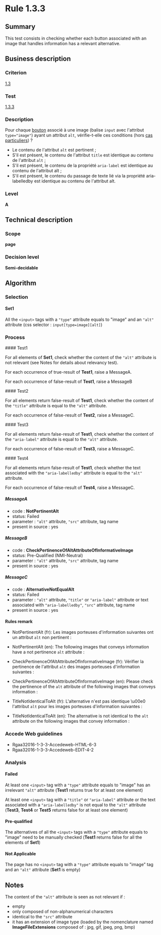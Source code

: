 # Rule 1.3.3

## Summary

This test consists in checking whether each button associated with an image that handles information has a relevant alternative.

## Business description

### Criterion

[1.3](http://references.modernisation.gouv.fr/rgaa/criteres.html#crit-1-3)

### Test

[1.3.3](http://references.modernisation.gouv.fr/rgaa/criteres.html#test-1-3-3)

### Description

Pour chaque <a href="http://references.modernisation.gouv.fr/rgaa/glossaire.html#bouton-formulaire">bouton</a> associ&eacute; &agrave; une image (balise `input` avec l'attribut `type="image"`) ayant un attribut `alt`, v&eacute;rifie-t-elle ces conditions (hors <a href="http://references.modernisation.gouv.fr/rgaa/cas-particuliers.html#cp-1-3" title="Cas particuliers pour le crit&egrave;re 1.3">cas particuliers</a>) ?

 * Le contenu de l'attribut `alt` est pertinent ;
 * S'il est pr&eacute;sent, le contenu de l'attribut `title` est identique au contenu de l'attribut `alt` ;
 * S'il est pr&eacute;sent, le contenu de la propri&eacute;t&eacute; `aria-label` est identique au contenu de l'attribut alt ;
 * S'il est pr&eacute;sent, le contenu du passage de texte lié via la propriété aria-labelledby est identique au contenu de l'attribut alt.

### Level

**A**

## Technical description

### Scope

**page**

### Decision level

**Semi-decidable**

## Algorithm

### Selection

#### Set1

All the `<input>` tags with a `"type"` attribute equals to "image" and an `"alt"` attribute (css selector : `input[type=image][alt]`)

### Process

#### Test1

For all elements of **Set1**, check whether the content of the `"alt"` attribute is not relevant (see Notes for details about relevancy test). 

For each occurrence of true-result of **Test1**, raise a MessageA.

For each occurrence of false-result of **Test1**, raise a MessageB

#### Test2

For all elements return false-result of **Test1**, check whether the content of the `"title"` attribute is equal to the `"alt"` attribute.

For each occurrence of false-result of **Test2**, raise a MessageC.

#### Test3

For all elements return false-result of **Test1**, check whether the content of the `"aria-label"` attribute is equal to the `"alt"` attribute.

For each occurrence of false-result of **Test3**, raise a MessageC.

#### Test4

For all elements return false-result of **Test1**, check whether the text associated with the `"aria-labelledby"` attribute is equal to the `"alt"` attribute.

For each occurrence of false-result of **Test4**, raise a MessageC.

##### MessageA 

-    code : **NotPertinentAlt** 
-    status: Failed
-    parameter : `"alt"` attribute, `"src"` attribute, tag name
-    present in source : yes

##### MessageB 

-    code : **CheckPertinenceOfAltAttributeOfInformativeImage** 
-    status: Pre-Qualified (NMI-Neutral)
-    parameter : `"alt"` attribute, `"src"` attribute, tag name
-    present in source : yes

##### MessageC 

-    code : **AlternativeNotEqualAlt** 
-    status: Failed
-    parameter : `"alt"` attribute, `"title"` or `"aria-label"` attribute or text associated with `"aria-labelledby"`, `"src"` attribute, tag name
-    present in source : yes

#### Rules remark

 * NotPertinentAlt (fr): Les images porteuses d&#39;information suivantes ont un attribut <code>alt</code> non pertinent :
 * NotPertinentAlt (en): The following images that conveys information have a not pertinence <code>alt</code> attribute :

 * CheckPertinenceOfAltAttributeOfInformativeImage (fr): V&eacute;rifier la pertinence de l&#39;attribut <code>alt</code> des images porteuses d&#39;information suivantes :
 * CheckPertinenceOfAltAttributeOfInformativeImage (en): Please check the pertinence of the <code>alt</code> attribute of the following images that conveys information :

 * TitleNotIdenticalToAlt (fr): L&#39;alternative n&#39;est pas identique \u00e0 l&#39;attribut <code>alt</code> pour les images porteuses d&#39;information suivantes :
 * TitleNotIdenticalToAlt (en): The alternative is not identical to the <code>alt</code> attribute on the following images that convey information :

### Accede Web guidelines

 * Rgaa32016-1-3-3-Accedeweb-HTML-6-3
 * Rgaa32016-1-3-3-Accedeweb-EDIT-4-2

### Analysis

#### Failed

At least one `<input>` tag with a `"type"` attribute equals to "image" has an irrelevant `"alt"` attribute (**Test1** returns true for at least one element)

At least one `<input>` tag with a `"title"` or `"aria-label"` attribute or the text associated with a `"aria-labelledby"` is not equal to the `"alt"` attribute (**Test3**, **Test4** or **Test5** returns false for at least one element)

#### Pre-qualified

The alternatives of all the `<input>` tags with a `"type"` attribute equals to "image" need to be manually checked (**Test1** returns false for all the elements of **Set1**) 

#### Not Applicable

The page has no `<input>` tag with a `"type"` attribute equals to "image" tag and an `"alt"` attribute (**Set1** is empty)

## Notes

The content of the `"alt"` attribute is seen as not relevant if :

- empty
- only composed of non-alphanumerical characters
- identical to the `"src"` attribute
- it has an extension of image type (loaded by the nomenclature named **ImageFileExtensions** composed of : jpg, gif, jpeg, png, bmp)
